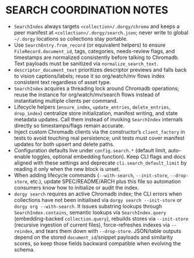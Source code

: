 # SEARCH COORDINATION NOTES

- `SearchIndex` always targets `<collection>/.dorgy/chroma` and keeps a peer manifest at `<collection>/.dorgy/search.json`; never write to global `~/.dorgy` locations so collections stay portable.
- Use `SearchEntry.from_record` (or equivalent helpers) to ensure `FileRecord.document_id`, tags, categories, needs-review flags, and timestamps are normalized consistently before talking to Chromadb. Text payloads must be sanitized via `normalize_search_text`.
- `descriptor_document_text` prioritizes descriptor previews and falls back to vision captions/labels; reuse it so org/watch/mv flows index consistent text regardless of asset type.
- `SearchIndex` acquires a threading lock around Chromadb operations; reuse the instance for org/watch/mv/search flows instead of instantiating multiple clients per command.
- Lifecycle helpers (`ensure_index`, `update_entries`, `delete_entries`, `drop_index`) centralize store initialization, manifest writing, and state metadata updates. Call them instead of invoking `SearchIndex` internals directly so timestamps/flags remain accurate.
- Inject custom Chromadb clients via the constructor’s `client_factory` in tests to avoid touching real persistence; unit tests must cover manifest updates for both upsert and delete paths.
- Configuration defaults live under `config.search.*` (default limit, auto-enable toggles, optional embedding function). Keep CLI flags and docs aligned with these settings and deprecate `cli.search_default_limit` by reading it only when the new block is unset.
- When adding lifecycle commands (`--with-search`, `--init-store`, `--drop-store`, etc.), update SPEC/README/ARCH plus this file so automation consumers know how to initialize or audit the index.
- `dorgy search` requires an active Chromadb index; the CLI errors when collections have not been initialised via `dorgy search --init-store` or `dorgy org --with-search`. It issues substring lookups through `SearchIndex.contains`, semantic lookups via `SearchIndex.query` (embedding-backed `collection.query`), rebuilds stores via `--init-store` (recursive ingestion of current files), force-refreshes indexes via `--reindex`, and tears them down with `--drop-store`. JSON/table outputs depend on the stored `document_id`/snippet payloads and similarity scores, so keep those fields backward compatible when evolving the schema.
